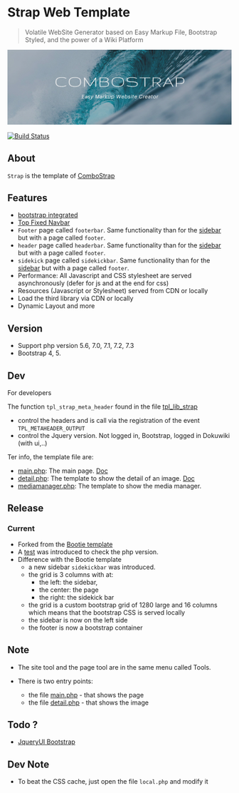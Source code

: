 # Strap Web Template

> Volatile WebSite Generator based on Easy Markup File, Bootstrap Styled, and the power of a Wiki Platform

![ComboStrap - Easy Markup WebSite Generator](https://raw.githubusercontent.com/ComboStrap/combo/main/resources/images/banner-combostrap.png "combostrap website bootstrap dokuwiki")

[![Build Status](https://travis-ci.com/ComboStrap/dokuwiki-template-strap.svg?branch=main)](https://travis-ci.com/ComboStrap/dokuwiki-template-strap)

## About

`Strap` is the template of [ComboStrap](https://combostrap.com/)


## Features


  * [bootstrap integrated](http://getbootstrap.com/)
  * [Top Fixed Navbar](http://getbootstrap.com/components/#navbar-fixed-top)
  * `Footer` page called `footerbar`. Same functionality than for the [sidebar](https://www.dokuwiki.org/faq:sidebar#i_have_a_sidebar_functionality_how_can_i_create_or_edit_a_sidebar_now) but with a page called `footer`.
  * `header` page called `headerbar`. Same functionality than for the [sidebar](https://www.dokuwiki.org/faq:sidebar#i_have_a_sidebar_functionality_how_can_i_create_or_edit_a_sidebar_now) but with a page called `footer`.
  * `sidekick` page called `sidekickbar`. Same functionality than for the [sidebar](https://www.dokuwiki.org/faq:sidebar#i_have_a_sidebar_functionality_how_can_i_create_or_edit_a_sidebar_now) but with a page called `footer`.
  * Performance: All Javascript and CSS stylesheet are served asynchronously (defer for js and at the end for css)
  * Resources (Javascript or Stylesheet) served from CDN or locally
  * Load the third library via CDN or locally
  * Dynamic Layout and more




## Version

  * Support php version 5.6, 7.0, 7.1, 7.2, 7.3
  * Bootstrap 4, 5.


## Dev

For developers

The function `tpl_strap_meta_header` found in the file [tpl_lib_strap](class/TplUtility.php)

  * control the headers and is call via the registration of the event `TPL_METAHEADER_OUTPUT`
  * control the Jquery version. Not logged in, Bootstrap, logged in Dokuwiki (with ui,..)

Ter info, the template file are:
  * [main.php](./main.php): The main page. [Doc](https://www.dokuwiki.org/devel:templates:main.php)
  * [detail.php](./detail.php): The template to show the detail of an image. [Doc](https://www.dokuwiki.org/devel:templates:detail.php)
  * [mediamanager.php](./mediamanager.php): The template to show the media manager.

## Release

### Current

  * Forked from the [Bootie template](https://github.com/gerardnico/dokuwiki-template-bootie)
  * A [test](./_test/php.test.php) was introduced to check the php version.
  * Difference with the Bootie template
     * a new sidebar `sidekickbar` was introduced.
     * the grid is 3 columns with at:
        * the left: the sidebar,
        * the center: the page
        * the right: the sidekick bar
     * the grid is a custom bootstrap grid of 1280 large and 16 columns which means that the bootstrap CSS is served locally
     * the sidebar is now on the left side
     * the footer is now a bootstrap container


## Note

  * The site tool and the page tool are in the same menu called Tools.

  * There is two entry points:

     * the file [main.php](main.php) - that shows the page
     * the file [detail.php](detail.php) - that shows the image

## Todo ?

  * [JqueryUI Bootstrap](https://cdn.rawgit.com/arschmitz/jqueryui-bootstrap-adapter/v0.3.0/index.html)

## Dev Note

  * To beat the CSS cache, just open the file `local.php` and modify it
